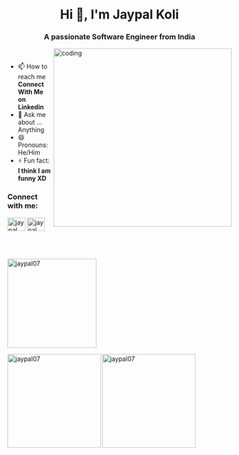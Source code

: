 <h1 align="center">Hi 👋, I'm Jaypal Koli</h1>
<h3 align="center">A passionate Software Engineer from India</h3>
<div> </div>
<!--<p align="left"> <img src="https://komarev.com/ghpvc/?username=jaypal07&label=Profile%20views&color=129e00&style=plastic" alt="jaypal07" /> </p>-->
<img align="right" alt="coding" width="400"  src="https://user-images.githubusercontent.com/55389276/140866485-8fb1c876-9a8f-4d6a-98dc-08c4981eaf70.gif">

<br>

- 📫 How to reach me **Connect With Me on Linkedin**
- 💬 Ask me about ... Anything
- 😄 Pronouns: He/Him
- ⚡ Fun fact: **I think I am funny XD**
<h3 align="left">Connect with me:</h3>
<p align="left">
<a href="https://linkedin.com/in/jaypal-koli/" target="blank"><img align="center" src="https://cdn.jsdelivr.net/npm/simple-icons@3.0.1/icons/linkedin.svg" alt="jaypal koli" height="30" width="40" /></a>
  <a href="https://twitter.com/JaypalKoli7" target="blank"><img align="center" src="https://cdn.jsdelivr.net/npm/simple-icons@3.0.1/icons/twitter.svg" alt="jaypal koli" height="30" width="40" /></a>
</p>
<br>
<br>
<p><img align="center" src="https://github-readme-streak-stats.herokuapp.com/?user=jaypal07" height="200" alt="jaypal07" /></p>
<p><img align="left" src="https://github-readme-stats.vercel.app/api/top-langs?username=Jaypal07&show_icons=true&locale=en&layout=compact" height="210"  alt="jaypal07" /></p>
<p><img align="center" src="https://github-readme-stats.vercel.app/api?username=Jaypal07&show_icons=true&locale=en" height="210"  alt="jaypal07" /></p>
